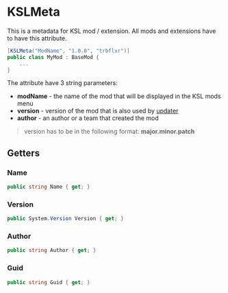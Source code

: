 ﻿# KSLMeta

This is a metadata for KSL mod / extension. All mods and extensions have to have this attribute.

```c#
[KSLMeta("ModName", "1.0.0", "trbflxr")]
public class MyMod : BaseMod {
    ...
}
```

The attribute have 3 string parameters:

* **modName** - the name of the mod that will be displayed in the KSL mods menu
* **version** - version of the mod that is also used by [updater](../guide/dev/updater.md)
* **author** - an author or a team that created the mod

> version has to be in the following format: **major.minor.patch**

## Getters

### Name

```c#
public string Name { get; }
```

### Version

```c#
public System.Version Version { get; }
```

### Author

```c#
public string Author { get; }
```

### Guid

```c#
public string Guid { get; }
```
